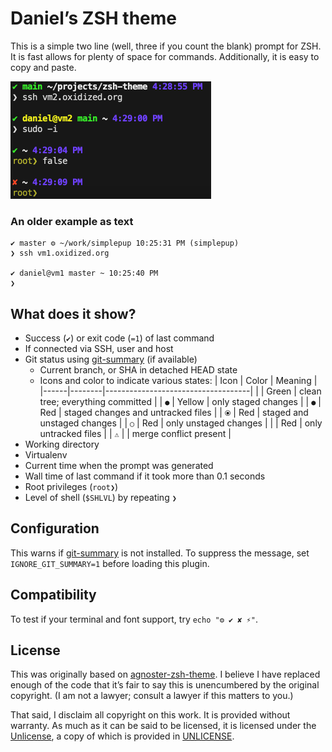 # Daniel’s ZSH theme

This is a simple two line (well, three if you count the blank) prompt for ZSH.
It is fast allows for plenty of space for commands. Additionally, it is easy to
copy and paste.

<img src="screenshot.png" width="321" height="188" alt="" />

### An older example as text

~~~
✔ master ⚙ ~/work/simplepup 10:25:31 PM (simplepup)
❯ ssh vm1.oxidized.org

✔ daniel@vm1 master ~ 10:25:40 PM
❯
~~~

## What does it show?

  - Success (`✔`) or exit code (`=1`) of last command
  - If connected via SSH, user and host
  - Git status using [git-summary][] (if available)
    - Current branch, or SHA in detached HEAD state
    - Icons and color to indicate various states:
      | Icon | Color  | Meaning                            |
      |------|--------|------------------------------------|
      |      | Green  | clean tree; everything committed   |
      | `●`  | Yellow | only staged changes                |
      | `●`  | Red    | staged changes and untracked files |
      | `⦿`  | Red    | staged and unstaged changes        |
      | `○`  | Red    | only unstaged changes              |
      |      | Red    | only untracked files               |
      | `⚠️`  |        | merge conflict present             |
  - Working directory
  - Virtualenv
  - Current time when the prompt was generated
  - Wall time of last command if it took more than 0.1 seconds
  - Root privileges (`root❯`)
  - Level of shell (`$SHLVL`) by repeating `❯`

## Configuration

This warns if [git-summary][] is not installed. To suppress the message, set
`IGNORE_GIT_SUMMARY=1` before loading this plugin.

## Compatibility

To test if your terminal and font support, try `echo "⚙ ✔ ✘ ⚡"`.

## License

This was originally based on [agnoster-zsh-theme][]. I believe I have replaced
enough of the code that it’s fair to say this is unencumbered by the original
copyright. (I am not a lawyer; consult a lawyer if this matters to you.)

That said, I disclaim all copyright on this work. It is provided without
warranty. As much as it can be said to be licensed, it is licensed under the
[Unlicense][], a copy of which is provided in [UNLICENSE](UNLICENSE).

[agnoster-zsh-theme]: https://github.com/agnoster/agnoster-zsh-theme
[Unlicense]: https://unlicense.org
[git-summary]: https://github.com/danielparks/git-summary
